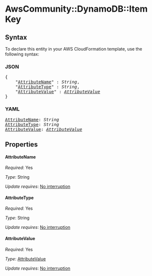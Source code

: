 # AwsCommunity::DynamoDB::Item Key

## Syntax

To declare this entity in your AWS CloudFormation template, use the following syntax:

### JSON

<pre>
{
    "<a href="#attributename" title="AttributeName">AttributeName</a>" : <i>String</i>,
    "<a href="#attributetype" title="AttributeType">AttributeType</a>" : <i>String</i>,
    "<a href="#attributevalue" title="AttributeValue">AttributeValue</a>" : <i><a href="attributevalue.md">AttributeValue</a></i>
}
</pre>

### YAML

<pre>
<a href="#attributename" title="AttributeName">AttributeName</a>: <i>String</i>
<a href="#attributetype" title="AttributeType">AttributeType</a>: <i>String</i>
<a href="#attributevalue" title="AttributeValue">AttributeValue</a>: <i><a href="attributevalue.md">AttributeValue</a></i>
</pre>

## Properties

#### AttributeName

_Required_: Yes

_Type_: String

_Update requires_: [No interruption](https://docs.aws.amazon.com/AWSCloudFormation/latest/UserGuide/using-cfn-updating-stacks-update-behaviors.html#update-no-interrupt)

#### AttributeType

_Required_: Yes

_Type_: String

_Update requires_: [No interruption](https://docs.aws.amazon.com/AWSCloudFormation/latest/UserGuide/using-cfn-updating-stacks-update-behaviors.html#update-no-interrupt)

#### AttributeValue

_Required_: Yes

_Type_: <a href="attributevalue.md">AttributeValue</a>

_Update requires_: [No interruption](https://docs.aws.amazon.com/AWSCloudFormation/latest/UserGuide/using-cfn-updating-stacks-update-behaviors.html#update-no-interrupt)

